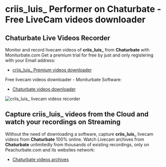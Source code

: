 # criis_luis_ Performer on Chaturbate - Free LiveCam videos downloader

## Chaturbate Live Videos Recorder

Monitor and record livecam videos of **criis_luis_** from **Chaturbate** with Moniturbate.com
Get a premium trial for free by just and only registering with your Email address:
* [criis_luis_ Premium videos downloader](https://moniturbate.com/request-demo-licence-key.html)

Free livecam videos downloader - Moniturbate Software:
* [Chaturbate videos downloader](https://moniturbate.com/moniturbate-download-software.html)

![criis_luis_ livecam videos recorder](https://peachurnet.com/templates/moniturbate-software.png)


## Capture criis_luis_ videos from the Cloud and watch your recordings on Streaming

Without the need of downloading a software, capture **criis_luis_** livecam videos from **Chaturbate** 100% online.
Watch Livecam archives from **Chaturbate** unlimitedly from thousands of existing recordings, only on Peachurbate.com and its websites network:
* [Chaturbate videos archives](https://peachurnet.com/)